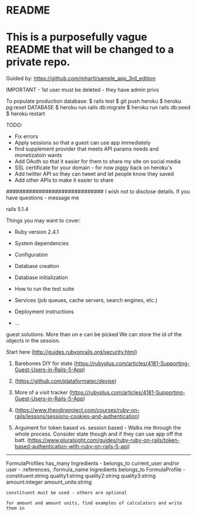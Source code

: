 # README
# This is a purposefully vague README that will be changed to a private repo.

Guided by:
https://github.com/mhartl/sample_app_3rd_edition

IMPORTANT - 1st user must be deleted - they have admin privs

To populate production database:
$ rails test
$ git push heroku
$ heroku pg:reset DATABASE
$ heroku run rails db:migrate
$ heroku run rails db:seed
$ heroku restart



TODO:
- Fix errors
- Apply sessions so that a guest can use app immediately
- find supplement provider that meets API params needs and monetizatoin wants
- Add OAuth so that it easier for them to share my site on social media
- SSL certificate for your domain - for now piggy back on heroku's
- Add twitter API so they can tweet and let people know they saved
- Add other APIs to make it easier to share


##############################
I wish not to disclose details.
If you have questions -  message me

rails 5.1.4



Things you may want to cover:

* Ruby version 2.4.1

* System dependencies

* Configuration

* Database creation

* Database initialization

* How to run the test suite

* Services (job queues, cache servers, search engines, etc.)

* Deployment instructions

* ...

guest solutions: More than on e can be picked
We can store the id of the objects in the session.

Start here (http://guides.rubyonrails.org/security.html)
1.  Barebones DIY for state
(https://rubyplus.com/articles/4181-Supporting-Guest-Users-in-Rails-5-App)

2. (https://github.com/plataformatec/devise)

3.  More of a visit tracker
(https://rubyplus.com/articles/4181-Supporting-Guest-Users-in-Rails-5-App)

4. (https://www.theodinproject.com/courses/ruby-on-rails/lessons/sessions-cookies-and-authentication)

5.  Argument for token based vs. session based - Walks me through the whole process.  Consider state though and if they can use app off the batt. (https://www.pluralsight.com/guides/ruby-ruby-on-rails/token-based-authentication-with-ruby-on-rails-5-api)

*********
FormulaProfiles has_many Ingredients - belongs_to current_user and/or user  - :references, :formula_name
Ingredients belongs_to FormulaProfile
	-constituent:string quality1:string quality2:string quality3:string amount:integer amount_units:string

	constituent must be used - others are optional

	for amount and amount units, find examples of calculators and write them in
